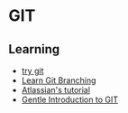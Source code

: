 # GIT

## Learning
- [try git](https://try.github.io/levels/1/challenges/1)
- [Learn Git Branching](http://learngitbranching.js.org/)
- [Atlassian's tutorial](https://www.atlassian.com/git/tutorials/what-is-version-control)
- [Gentle Introduction to GIT](http://www.growingwiththeweb.com/2014/02/a-gentle-introduction-to-git.html)
